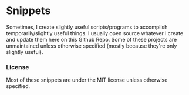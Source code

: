 Snippets
================
Sometimes, I create slightly useful scripts/programs to accomplish temporarily/slightly useful things. I usually open source whatever I create and update them here on this Github Repo. Some of these projects are unmaintained unless otherwise specified (mostly because they're only slightly useful).

### License ###

Most of these snippets are under the MIT license unless otherwise specified.

